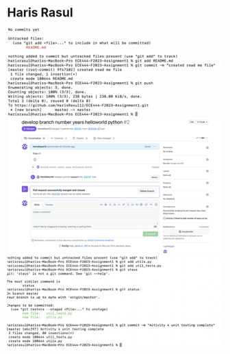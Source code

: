 # Haris Rasul
![activity1](Activity1_sceenshot.png)
![activity3](Activity3_merge_conflict_resolved.png)
![activity4](Activity4_UnitTesting.png) 
